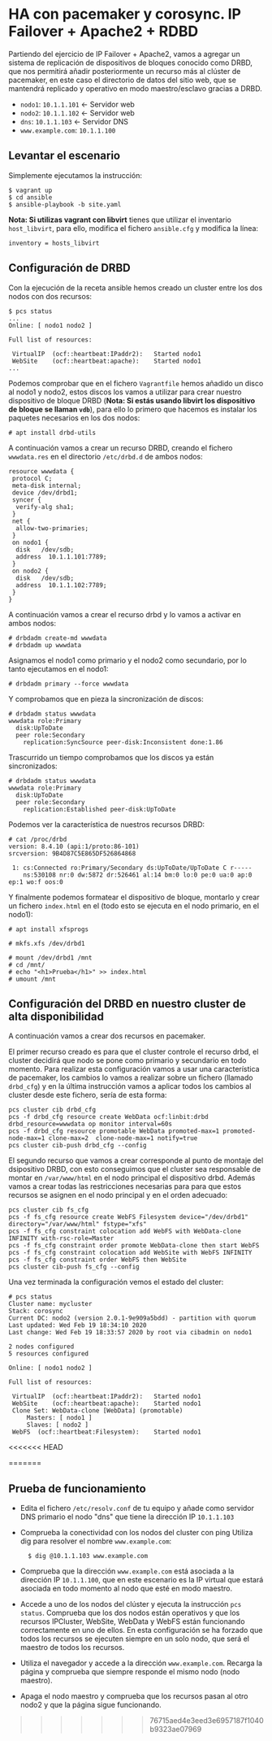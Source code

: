 # HA con pacemaker y corosync. IP Failover + Apache2 + RDBD

Partiendo del ejercicio de IP Failover + Apache2,  vamos a agregar un sistema de replicación de dispositivos de bloques conocido como DRBD, que nos permitirá añadir posteriormente un recurso más al clúster de pacemaker, en este caso el directorio de datos del sitio web, que se mantendrá replicado y operativo en modo maestro/esclavo gracias a DRBD.

* `nodo1`: `10.1.1.101` <- Servidor web
* `nodo2`: `10.1.1.102` <- Servidor web
* `dns`: `10.1.1.103` <- Servidor DNS
* `www.example.com`: `10.1.1.100`

## Levantar el escenario

Simplemente ejecutamos la instrucción:

    $ vagrant up
    $ cd ansible
    $ ansible-playbook -b site.yaml

**Nota: Si utilizas vagrant con libvirt** tienes que utilizar el inventario `host_libvirt`, para ello, modifica el fichero `ansible.cfg` y modifica la línea:

    inventory = hosts_libvirt


## Configuración de DRBD

Con la ejecución de la receta ansible hemos creado un cluster entre los dos nodos con dos recursos: 

    $ pcs status
    ...
    Online: [ nodo1 nodo2 ]

    Full list of resources:

     VirtualIP	(ocf::heartbeat:IPaddr2):	Started nodo1
     WebSite	(ocf::heartbeat:apache):	Started nodo1
    ...

Podemos comprobar que en el fichero `Vagrantfile` hemos añadido un disco al nodo1 y nodo2, estos discos los vamos a utilizar para crear nuestro dispositivo de bloque DRBD (**Nota: Si estás usando libvirt los dispositivo de bloque se llaman `vdb`**), para ello lo primero que hacemos es instalar los paquetes necesarios en los dos nodos:

    # apt install drbd-utils

A continuación vamos a crear un recurso DRBD, creando el fichero `wwwdata.res` en el directorio `/etc/drbd.d` de ambos nodos:
  
    resource wwwdata {
     protocol C;
     meta-disk internal;
     device /dev/drbd1;
     syncer {
      verify-alg sha1;
     }
     net {
      allow-two-primaries;
     }
     on nodo1 {
      disk   /dev/sdb;
      address  10.1.1.101:7789;
     }
     on nodo2 {
      disk   /dev/sdb;
      address  10.1.1.102:7789;
     }
    }
  
A continuación vamos a crear el recurso drbd y lo vamos a activar en ambos nodos:

    # drbdadm create-md wwwdata
    # drbdadm up wwwdata

Asignamos el nodo1 como primario y el nodo2 como secundario, por lo tanto ejecutamos en el nodo1:

    # drbdadm primary --force wwwdata

Y comprobamos que en pieza la sincronización de discos:

    # drbdadm status wwwdata
    wwwdata role:Primary
      disk:UpToDate
      peer role:Secondary
        replication:SyncSource peer-disk:Inconsistent done:1.86

Trascurrido un tiempo comprobamos que los discos ya están sincronizados:

    # drbdadm status wwwdata
    wwwdata role:Primary
      disk:UpToDate
      peer role:Secondary
        replication:Established peer-disk:UpToDate

Podemos ver la característica de nuestros recursos DRBD:

    # cat /proc/drbd
    version: 8.4.10 (api:1/proto:86-101)
    srcversion: 9B4D87C5E865DF526864868 

     1: cs:Connected ro:Primary/Secondary ds:UpToDate/UpToDate C r-----
        ns:530108 nr:0 dw:5872 dr:526461 al:14 bm:0 lo:0 pe:0 ua:0 ap:0 ep:1 wo:f oos:0

Y finalmente podemos formatear el dispositivo de bloque, montarlo y crear un fichero `index.html` en el (todo esto se ejecuta en el nodo primario, en el nodo1):

    # apt install xfsprogs
  
    # mkfs.xfs /dev/drbd1
  
    # mount /dev/drbd1 /mnt
    # cd /mnt/
    # echo "<h1>Prueba</h1>" >> index.html
    # umount /mnt
  
## Configuración del DRBD en nuestro cluster de alta disponibilidad

A continuación vamos a crear dos recursos en pacemaker.

El primer recurso creado es para que el cluster controle el recurso drbd, el cluster decidirá que nodo se pone como primario y secundario en todo momento. Para realizar esta configuración vamos a usar una característica de pacemaker, los cambios lo vamos a realizar sobre un fichero (llamado `drbd_cfg`) y en la última instrucción vamos a aplicar todos los cambios al cluster desde este fichero, sería de esta forma:

    pcs cluster cib drbd_cfg
    pcs -f drbd_cfg resource create WebData ocf:linbit:drbd drbd_resource=wwwdata op monitor interval=60s
    pcs -f drbd_cfg resource promotable WebData promoted-max=1 promoted-node-max=1 clone-max=2  clone-node-max=1 notify=true
    pcs cluster cib-push drbd_cfg --config
  
El segundo recurso que vamos a crear corresponde al punto de montaje del dsipositivo DRBD, con esto conseguimos que el cluster sea responsable de montar en `/var/www/html` en el nodo principal el dispositivo drbd. Además vamos a crear todas las restricciones necesarias para para que estos recursos se asignen en el nodo principal y en el orden adecuado:

    pcs cluster cib fs_cfg
    pcs -f fs_cfg resource create WebFS Filesystem device="/dev/drbd1" directory="/var/www/html" fstype="xfs"
    pcs -f fs_cfg constraint colocation add WebFS with WebData-clone INFINITY with-rsc-role=Master
    pcs -f fs_cfg constraint order promote WebData-clone then start WebFS
    pcs -f fs_cfg constraint colocation add WebSite with WebFS INFINITY
    pcs -f fs_cfg constraint order WebFS then WebSite
    pcs cluster cib-push fs_cfg --config
  
Una vez terminada la configuración vemos el estado del cluster:

    # pcs status
    Cluster name: mycluster
    Stack: corosync
    Current DC: nodo2 (version 2.0.1-9e909a5bdd) - partition with quorum
    Last updated: Wed Feb 19 18:34:10 2020
    Last change: Wed Feb 19 18:33:57 2020 by root via cibadmin on nodo1

    2 nodes configured
    5 resources configured

    Online: [ nodo1 nodo2 ]

    Full list of resources:

     VirtualIP	(ocf::heartbeat:IPaddr2):	Started nodo1
     WebSite	(ocf::heartbeat:apache):	Started nodo1
     Clone Set: WebData-clone [WebData] (promotable)
         Masters: [ nodo1 ]
         Slaves: [ nodo2 ]
     WebFS	(ocf::heartbeat:Filesystem):	Started nodo1

  
<<<<<<< HEAD
  
  
=======
## Prueba de funcionamiento

* Edita el fichero `/etc/resolv.conf` de tu equipo y añade como servidor DNS primario el nodo "dns" que tiene la dirección IP `10.1.1.103`
* Comprueba la conectividad con los nodos del cluster con ping Utiliza dig para resolver el nombre `www.example.com`:

        $ dig @10.1.1.103 www.example.com

* Comprueba que la dirección `www.example.com` está asociada a la dirección IP `10.1.1.100`, que en este escenario es la IP virtual que estará asociada en todo momento al nodo que esté en modo maestro.
* Accede a uno de los nodos del clúster y ejecuta la instrucción `pcs status`. Comprueba que los dos nodos están operativos y que los recursos IPCluster, WebSite, WebData y WebFS están funcionando correctamente en uno de ellos. En esta configuración se ha forzado que todos los recursos se ejecuten siempre en un solo nodo, que será el maestro de todos los recursos.
* Utiliza el navegador y accede a la dirección `www.example.com`. Recarga la página y comprueba que siempre responde el mismo nodo (nodo maestro).
* Apaga el nodo maestro y comprueba que los recursos pasan al otro nodo2 y que la página sigue funcionando.
>>>>>>> 76715aed4e3eed3e6957187f1040b9323ae07969

